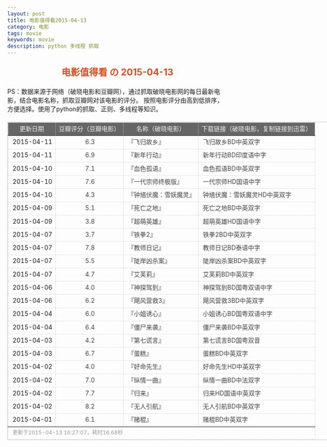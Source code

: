 ```yaml
---
layout: post
title: 电影值得看2015-04-13
category: 电影
tags: movie
keywords: movie 
description: python 多线程 抓取
---
```

<h2 style="text-align:center;color:#D54E21;margin:20px auto">电影值得看 の 2015-04-13</h2>
<div>PS：数据来源于网络（破晓电影和豆瓣网），通过抓取破晓电影网的每日最新电影，结合电影名称，抓取豆瓣网对该电影的评分。
按照电影评分由高到低排序，方便选择。使用了python的抓取、正则、多线程等知识。</div>
<table id="movietb">
	<thead>
		<tr>
			<td min-width="100px">更新日期</td>
			<td min-width="100px">豆瓣评分（豆瓣电影）</td>
			<td min-width="300px">名称（破晓电影）</td>
			<td>下载链接（破晓电影，复制链接到迅雷）</td>
		</tr>
	</thead>
	<tbody>
		<tr>
			<td>2015-04-11</td>
			<td style="color:#FF5138!important;text-align:center;"><a href="http://movie.douban.com/subject/21328115/" target="_blank">6.3</a></td>
			<td>『<a href="http://www.poxiao.com/movie/38263.html" target="_blank">飞归故乡</a>』</td>
			<td><a href="ftp://2:2@p13.poxiao.com:8202/[www.poxiao.com破晓电影]飞归故乡BD中英双字.rmvb" target="_blank">飞归故乡BD中英双字</a></td>
		</tr>
				<tr>
			<td>2015-04-11</td>
			<td style="color:#FF5138!important;text-align:center;"><a href="http://movie.douban.com/subject/20275845/" target="_blank">6.9</a></td>
			<td>『<a href="http://www.poxiao.com/movie/38264.html" target="_blank">新年行动</a>』</td>
			<td><a href="ftp://3:3@p13.poxiao.com:8202/[www.poxiao.com破晓电影]新年行动BD印度语中字.rmvb" target="_blank">新年行动BD印度语中字</a></td>
		</tr>
				<tr>
			<td>2015-04-10</td>
			<td style="color:#FF5138!important;text-align:center;"><a href="http://movie.douban.com/subject/4202983/" target="_blank">7.1</a></td>
			<td>『<a href="http://www.poxiao.com/movie/38259.html" target="_blank">血色孤语</a>』</td>
			<td><a href="ftp://7:7@p13.poxiao.com:8202/[www.poxiao.com破晓电影]血色孤语BD中英双字.rmvb" target="_blank">血色孤语BD中英双字</a></td>
		</tr>
				<tr>
			<td>2015-04-10</td>
			<td style="color:#FF5138!important;text-align:center;"><a href="http://movie.douban.com/subject/3821067/" target="_blank">7.6</a></td>
			<td>『<a href="http://www.poxiao.com/movie/38260.html" target="_blank">一代宗师终极版</a>』</td>
			<td><a href="ftp://8:8@p13.poxiao.com:8202/[www.poxiao.com破晓电影]一代宗师HD国语中字.mkv" target="_blank">一代宗师HD国语中字</a></td>
		</tr>
				<tr>
			<td>2015-04-10</td>
			<td style="color:#FF5138!important;text-align:center;"><a href="http://movie.douban.com/subject/25713420/" target="_blank">4.3</a></td>
			<td>『<a href="http://www.poxiao.com/movie/38261.html" target="_blank">钟馗伏魔：雪妖魔灵</a>』</td>
			<td><a href="ftp://1:1@p13.poxiao.com:8202/[www.poxiao.com破晓电影]钟馗伏魔：雪妖魔灵HD中英双字.mkv" target="_blank">钟馗伏魔：雪妖魔灵HD中英双字</a></td>
		</tr>
				<tr>
			<td>2015-04-09</td>
			<td style="color:#FF5138!important;text-align:center;"><a href="http://movie.douban.com/subject/25934067/" target="_blank">5.1</a></td>
			<td>『<a href="http://www.poxiao.com/movie/38257.html" target="_blank">死亡之地</a>』</td>
			<td><a href="ftp://5:5@p13.poxiao.com:8202/[www.poxiao.com破晓电影]死亡之地BD中英双字.rmvb" target="_blank">死亡之地BD中英双字</a></td>
		</tr>
				<tr>
			<td>2015-04-09</td>
			<td style="color:#FF5138!important;text-align:center;"><a href="http://movie.douban.com/subject/25702580/" target="_blank">3.8</a></td>
			<td>『<a href="http://www.poxiao.com/movie/38258.html" target="_blank">超萌英雄</a>』</td>
			<td><a href="ftp://6:6@p13.poxiao.com:8202/[www.poxiao.com破晓电影]超萌英雄HD国语中字.rmvb" target="_blank">超萌英雄HD国语中字</a></td>
		</tr>
				<tr>
			<td>2015-04-07</td>
			<td style="color:#FF5138!important;text-align:center;"><a href="http://movie.douban.com/subject/25890330/" target="_blank">3.7</a></td>
			<td>『<a href="http://www.poxiao.com/movie/38251.html" target="_blank">铁拳2</a>』</td>
			<td><a href="ftp://8:8@p13.poxiao.com:8202/[www.poxiao.com破晓电影]铁拳2BD中英双字.rmvb" target="_blank">铁拳2BD中英双字</a></td>
		</tr>
				<tr>
			<td>2015-04-07</td>
			<td style="color:#FF5138!important;text-align:center;"><a href="http://movie.douban.com/subject/25840484/" target="_blank">7.8</a></td>
			<td>『<a href="http://www.poxiao.com/movie/38253.html" target="_blank">教师日记</a>』</td>
			<td><a href="ftp://1:1@p13.poxiao.com:8202/[www.poxiao.com破晓电影]教师日记BD泰语中字.rmvb" target="_blank">教师日记BD泰语中字</a></td>
		</tr>
				<tr>
			<td>2015-04-07</td>
			<td style="color:#FF5138!important;text-align:center;"><a href="http://movie.douban.com/subject/10755160/" target="_blank">5.5</a></td>
			<td>『<a href="http://www.poxiao.com/movie/38255.html" target="_blank">陡岸凶杀案</a>』</td>
			<td><a href="ftp://4:4@p13.poxiao.com:8202/[www.poxiao.com破晓电影]陡岸凶杀案BD中英双字.rmvb" target="_blank">陡岸凶杀案BD中英双字</a></td>
		</tr>
				<tr>
			<td>2015-04-07</td>
			<td style="color:#FF5138!important;text-align:center;"><a href="http://movie.douban.com/subject/10440073/" target="_blank">4.7</a></td>
			<td>『<a href="http://www.poxiao.com/movie/38254.html" target="_blank">艾芙莉</a>』</td>
			<td><a href="ftp://3:3@p13.poxiao.com:8202/[www.poxiao.com破晓电影]艾芙莉BD中英双字.rmvb" target="_blank">艾芙莉BD中英双字</a></td>
		</tr>
				<tr>
			<td>2015-04-06</td>
			<td style="color:#FF5138!important;text-align:center;"><a href="http://movie.douban.com/subject/26263437/" target="_blank">4.0</a></td>
			<td>『<a href="http://www.poxiao.com/movie/38250.html" target="_blank">神探驾到</a>』</td>
			<td><a href="ftp://7:7@p13.poxiao.com:8202/[www.poxiao.com破晓电影]神探驾到BD国粤双语中字.mkv" target="_blank">神探驾到BD国粤双语中字</a></td>
		</tr>
				<tr>
			<td>2015-04-06</td>
			<td style="color:#FF5138!important;text-align:center;"><a href="http://movie.douban.com/subject/20277632/" target="_blank">6.2</a></td>
			<td>『<a href="http://www.poxiao.com/movie/38014.html" target="_blank">飓风营救3</a>』</td>
			<td><a href="ftp://4:4@p13.poxiao.com:8202/[www.poxiao.com破晓电影]飓风营救3BD中英双字.rmvb" target="_blank">飓风营救3BD中英双字</a></td>
		</tr>
				<tr>
			<td>2015-04-04</td>
			<td style="color:#FF5138!important;text-align:center;"><a href="http://movie.douban.com/subject/25934051/" target="_blank">6.0</a></td>
			<td>『<a href="http://www.poxiao.com/movie/38243.html" target="_blank">小姐诱心</a>』</td>
			<td><a href="ftp://5:5@p13.poxiao.com:8202/[www.poxiao.com破晓电影]小姐诱心BD国粤双语中字.mkv" target="_blank">小姐诱心BD国粤双语中字</a></td>
		</tr>
				<tr>
			<td>2015-04-04</td>
			<td style="color:#FF5138!important;text-align:center;"><a href="http://movie.douban.com/subject/24746974/" target="_blank">6.4</a></td>
			<td>『<a href="http://www.poxiao.com/movie/38242.html" target="_blank">僵尸来袭</a>』</td>
			<td><a href="ftp://4:4@p13.poxiao.com:8202/[www.poxiao.com破晓电影]僵尸来袭BD中英双字.rmvb" target="_blank">僵尸来袭BD中英双字</a></td>
		</tr>
				<tr>
			<td>2015-04-03</td>
			<td style="color:#FF5138!important;text-align:center;"><a href="http://movie.douban.com/subject/25870074/" target="_blank">4.2</a></td>
			<td>『<a href="http://www.poxiao.com/movie/38241.html" target="_blank">第七谎言</a>』</td>
			<td><a href="ftp://3:3@p13.poxiao.com:8202/[www.poxiao.com破晓电影]第七谎言BD国粤双音.mkv" target="_blank">第七谎言BD国粤双音</a></td>
		</tr>
				<tr>
			<td>2015-04-03</td>
			<td style="color:#FF5138!important;text-align:center;"><a href="http://movie.douban.com/subject/25836143/" target="_blank">6.7</a></td>
			<td>『<a href="http://www.poxiao.com/movie/38240.html" target="_blank">蛋糕</a>』</td>
			<td><a href="ftp://2:2@p13.poxiao.com:8202/[www.poxiao.com破晓电影]蛋糕BD中英双字.rmvb" target="_blank">蛋糕BD中英双字</a></td>
		</tr>
				<tr>
			<td>2015-04-02</td>
			<td style="color:#FF5138!important;text-align:center;"><a href="http://movie.douban.com/subject/24888079/" target="_blank">4.0</a></td>
			<td>『<a href="http://www.poxiao.com/movie/37677.html" target="_blank">好命先生</a>』</td>
			<td><a href="ftp://5:5@p13.poxiao.com:8202/[www.poxiao.com破晓电影]好命先生HD中英双字.rmvb" target="_blank">好命先生HD中英双字</a></td>
		</tr>
				<tr>
			<td>2015-04-02</td>
			<td style="color:#FF5138!important;text-align:center;"><a href="http://movie.douban.com/subject/21769535/" target="_blank">7.0</a></td>
			<td>『<a href="http://www.poxiao.com/movie/38236.html" target="_blank">纵情一曲</a>』</td>
			<td><a href="ftp://p:p@dz.dl1234.com:8006/[电影天堂www.dy2018.com]纵情一曲BD中法双字.rmvb  " target="_blank">纵情一曲BD中法双字</a></td>
		</tr>
				<tr>
			<td>2015-04-02</td>
			<td style="color:#FF5138!important;text-align:center;"><a href="http://movie.douban.com/subject/21352814/" target="_blank">7.7</a></td>
			<td>『<a href="http://www.poxiao.com/movie/37229.html" target="_blank">归来</a>』</td>
			<td><a href="ftp://8:8@p13.poxiao.com:8202/[www.poxiao.com破晓电影]归来HD国语中英双字.rmvb" target="_blank">归来HD国语中英双字</a></td>
		</tr>
				<tr>
			<td>2015-04-02</td>
			<td style="color:#FF5138!important;text-align:center;"><a href="http://movie.douban.com/subject/10754780/" target="_blank">8.2</a></td>
			<td>『<a href="http://www.poxiao.com/movie/38237.html" target="_blank">无人引航</a>』</td>
			<td><a href="ftp://7:7@p13.poxiao.com:8202/[www.poxiao.com破晓电影]无人引航BD中英双字.rmvb" target="_blank">无人引航BD中英双字</a></td>
		</tr>
				<tr>
			<td>2015-04-01</td>
			<td style="color:#FF5138!important;text-align:center;"><a href="http://movie.douban.com/subject/25725759/" target="_blank">6.1</a></td>
			<td>『<a href="http://www.poxiao.com/movie/38226.html" target="_blank">赌棍</a>』</td>
			<td><a href="ftp://3:3@p13.poxiao.com:8202/[www.poxiao.com破晓电影]赌棍BD中英双字.rmvb" target="_blank">赌棍BD中英双字</a></td>
		</tr>
			</tbody>
	<tfoot>
		<tr>
			<td colspan="4">更新于2015-04-13 16:27:07，耗时16.68秒</td>
		</tr>
	</tfoot>
</table>	<style>
	#movietb {width:790px;border:1px #CCCCCC solid;font-size:14px;margin:20px auto;}
	#movietb td {border:1px #CCCCCC dotted;line-height:24px;vertical-align: middle;}
	#movietb a {text-decoration:none;color:#464646; text-shadow:0 1px 0 #F2F2F2;border:0!important}
	#movietb a:hover {text-decoration:underline;color:#D54E21;}
	#movietb tbody tr:hover{background:#CCC}
	#movietb thead {background-color:#666;color:#eee;text-align:center}
	#movietb tbody {text-align:left;}
	#movietb tbody td {padding-left:10px;}
	#movietb tfoot td,.size {padding-left: 10px;font-size:12px;color:#999}
</style>